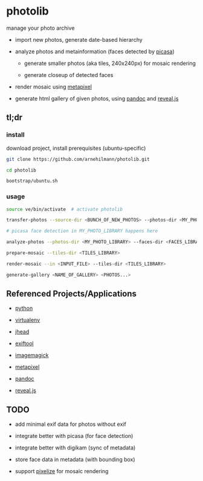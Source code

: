 # photolib

manage your photo archive

- import new photos, generate date-based hierarchy

- analyze photos and metainformation (faces detected by [picasa](http://picasa.google.com/))

    - generate smaller photos (aka tiles, 240x240px) for mosaic rendering

    - generate closeup of detected faces

- render mosaic using [metapixel](http://www.complang.tuwien.ac.at/schani/metapixel/)

- generate html gallery of given photos, using [pandoc](http://johnmacfarlane.net/pandoc/) and [reveal.js](http://lab.hakim.se/reveal-js/)


## tl;dr

### install

download project, install prerequisites (ubuntu-specific)

```bash
git clone https://github.com/arnehilmann/photolib.git

cd photolib

bootstrap/ubuntu.sh
```

### usage

```bash
source ve/bin/activate  # activate photolib

transfer-photos --source-dir <BUNCH_OF_NEW_PHOTOS> --photos-dir <MY_PHOTO_LIBRARY>

# picasa face detection in MY_PHOTO_LIBRARY happens here

analyze-photos --photos-dir <MY_PHOTO_LIBRARY> --faces-dir <FACES_LIBRARY> --tiles-dir <TILES_LIBRARY>

prepare-mosaic --tiles-dir <TILES_LIBRARY>

render-mosaic --in <INPUT_FILE> --tiles-dir <TILES_LIBRARY>

generate-gallery <NAME_OF_GALLERY> <PHOTOS...>
```


## Referenced Projects/Applications

- [python](http://www.python.org/)

- [virtualenv](http://www.virtualenv.org/en/latest/)

- [jhead](http://www.sentex.net/~mwandel/jhead/)

- [exiftool](http://www.sno.phy.queensu.ca/~phil/exiftool/)

- [imagemagick](http://www.imagemagick.org/)

- [metapixel](http://www.complang.tuwien.ac.at/schani/metapixel/)

- [pandoc](http://johnmacfarlane.net/pandoc/)

- [reveal.js](http://lab.hakim.se/reveal-js/)


## TODO

- add minimal exif data for photos without exif

- integrate better with picasa (for face detection)

- integrate better with digikam (sync of metadata)

- store face data in metadata (with bounding box)

- support [pixelize](http://lashwhip.com/pixelize.html) for mosaic rendering

